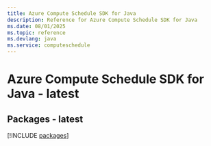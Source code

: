 ```yaml
---
title: Azure Compute Schedule SDK for Java
description: Reference for Azure Compute Schedule SDK for Java
ms.date: 08/01/2025
ms.topic: reference
ms.devlang: java
ms.service: computeschedule
---
```

# Azure Compute Schedule SDK for Java - latest
## Packages - latest
[!INCLUDE [packages](compute-schedule-index.md)]